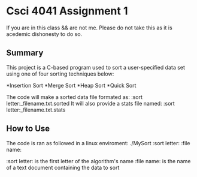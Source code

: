 Csci 4041 Assignment 1
======================================================================

If you are in this class && are not me.  Please do not take this
as it is acedemic dishonesty to do so.

Summary
----------------------------------------------------------------------
This project is a C-based program used to sort a user-specified 
data set using one of four sorting techniques below:

*Insertion Sort
*Merge Sort
*Heap Sort
*Quick Sort

The code will make a sorted data file formated as:
:sort letter:_filename.txt.sorted
It will also provide a stats file named:
:sort letter:_filename.txt.stats

How to Use
-----------------------------------------------------------------------
The code is ran as followed in a linux enviroment:
./MySort :sort letter: :file name:

:sort letter: is the first letter of the algorithm's name
:file name: is the name of a text document containing the data to sort
